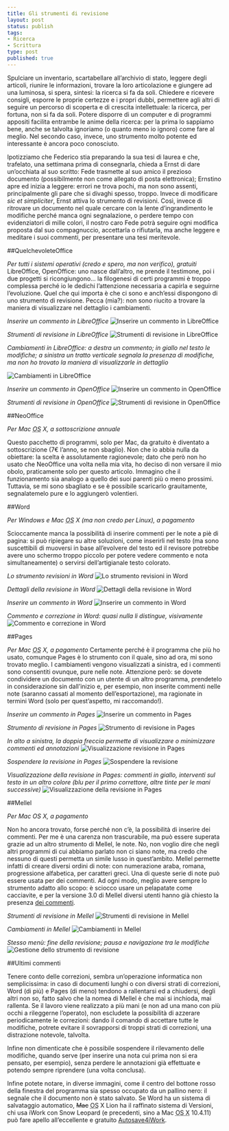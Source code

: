 ```yaml
--- 
title: Gli strumenti di revisione
layout: post
status: publish
tags: 
- Ricerca
- Scrittura
type: post
published: true
---
```

Spulciare un inventario, scartabellare all’archivio di stato, leggere degli articoli, riunire le informazioni, trovare la loro articolazione e giungere ad una luminosa, si spera, sintesi: la ricerca si fa da soli. Chiedere e ricevere consigli, esporre le proprie certezze e i propri dubbi, permettere agli altri di seguire un percorso di scoperta e di crescita intellettuale: la ricerca, per fortuna, non si fa da soli.
Potere disporre di un computer e di programmi appositi facilita entrambe le anime della ricerca: per la prima lo sappiamo bene, anche se talvolta ignoriamo (o quanto meno io ignoro) come fare al meglio. Nel secondo caso, invece, uno strumento molto potente ed interessante è ancora poco conosciuto.

Ipotizziamo che Federico stia preparando la sua tesi di laurea e che, trafelato, una settimana prima di consegnarla, chieda a Ernst di dare un’occhiata al suo scritto: Fede trasmette al suo amico il prezioso documento (possibilmente non come allegato di posta elettronica); Ernstino apre ed inizia a leggere: errori ne trova pochi, ma non sono assenti, principalmente gli pare che si divaghi spesso, troppo. Invece di modificare <i span="la" >sic et simpliciter</i>, Ernst attiva lo strumento di revisioni. Così, invece di ritrovare un documento nel quale cercare con la lente d’ingrandimento le modifiche perché manca ogni segnalazione, o perdere tempo con evidenziatori di mille colori, il nostro caro Fede potrà seguire ogni modifica proposta dal suo compagnuccio, accettarla o rifiutarla, ma anche leggere e meditare i suoi commenti, per presentare una tesi meritevole.

##Quelchevolete<span lang="en">Office</span>

<p><i>Per tutti i sistemi operativi (credo e spero, ma non verifico), gratuiti</i>
LibreOffice, OpenOffice: uno nasce dall’altro, ne prende il testimone, poi i due progetti si ricongiungono… la filogenesi di certi programmi è troppo complessa perché io le dedichi l’attenzione necessaria a capirla e seguirne l’evoluzione. Quel che qui importa è che ci sono e anch’essi dispongono di uno strumento di revisione. Pecca (mia?): non sono riucito a trovare la maniera di visualizzare nel dettaglio i cambiamenti.</p>

<i>Inserire un commento in <span lang="en">LibreOffice</span></i>
<img title="Inserire un commento in LibreOffice" src="/immagini/revisioni1.jpg" alt="Inserire un commento in LibreOffice" />

<i>Strumenti di revisione in <span lang="en">LibreOffice</span></i>
<img title="Strumenti di revisione in LibreOffice" src="/immagini/revisioni2.jpg" alt="Strumenti di revisione in LibreOffice" />

<p><i>Cambiamenti in <span lang="en">LibreOffice</span>: a destra un commento; in giallo nel testo le modifiche; a sinistra un tratto verticale segnala la presenza di modifiche, ma non ho trovato la maniera di visualizzarle in dettaglio</i></p>
<img title="Cambiamenti in LibreOffice" src="/immagini/revisioni3.jpg" alt="Cambiamenti in LibreOffice" />

<i>Inserire un commento in <span lang="en">OpenOffice</span></i>
<img title="Inserire un commento in OpenOffice" src="/immagini/revisioni4.jpg" alt="Inserire un commento in OpenOffice" />

<i>Strumenti di revisione in <span lang="en">OpenOffice</span></i>
<img title="Strumenti di revisione in OpenOffice" src="/immagini/revisioni5.jpg" alt="Strumenti di revisione in OpenOffice" />

##<span lang="en">NeoOffice</span>

<i>Per <span lang="en">Mac <abbr title="Operative System" lang="en">OS</abbr> X</span>, a sottoscrizione annuale</i>
<p>Questo pacchetto di programmi, solo per <span lang="en">Mac</span>, da gratuito è diventato a sottoscrizione (7€ l’anno, se non sbaglio). Non che io abbia nulla da obiettare: la scelta è assolutamente ragionevole; dato che però non ho usato che <span lang="en">NeoOffice</span> una volta nella mia vita, ho deciso di non versare il mio obolo, praticamente solo per questo articolo. Immagino che il funzionamento sia analogo a quello dei suoi parenti più o meno prossimi.
Tuttavia, se mi sono sbagliato e se è possibile scaricarlo grauitamente, segnalatemelo pure e lo aggiungerò volentieri.</p>

##<span lang="en">Word</span>

<i>Per <span lang="en">Windows</span> e <span lang="en">Mac <abbr title="Operative System" lang="en">OS</abbr> X</span> (ma non credo per Linux), a pagamento</i>
<p>Scioccamente manca la possibilità di inserire commenti per le note a piè di pagina: si può ripiegare su altre soluzioni, come inserirli nel testo (ma sono suscettibili di muoversi in base all’evolvere del testo ed il revisore potrebbe avere uno schermo troppo piccolo per potere vedere commento e nota simultaneamente) o servirsi dell’artigianale testo colorato.</p>

<i>Lo strumento revisioni in <span lang="en">Word</span></i>
<img title="Lo strumento revisioni in Word" src="/immagini/revisioni6.jpg" alt="Lo strumento revisioni in Word" />

<i>Dettagli della revisione in <span lang="en">Word</span></i>
<img title="Dettagli della revisione in Word" src="/immagini/revisioni7.jpg" alt="Dettagli della revisione in Word" />

<i>Inserire un commento in <span lang="en">Word</span></i>
<img title="Inserire un commento in Word" src="/immagini/revisioni8.jpg" alt="Inserire un commento in Word" />

<i>Commento e correzione in <span lang="en">Word</span>: quasi nulla li distingue, visivamente</i>
<img title="Commento e correzione in Word" src="/immagini/revisioni9.jpg" alt="Commento e correzione in Word" />

##<span lang="en">Pages</span>

<i>Per <span lang="en">Mac <abbr title="Operative System" lang="en">OS</abbr> X</span>, a pagamento</i>
Certamente perché è il programma che più ho usato, comunque <span lang="en">Pages</span> è lo strumento con il quale, sino ad ora, mi sono trovato meglio. I cambiamenti vengono visualizzati a sinistra, ed i commenti sono consentiti ovunque, pure nelle note. Attenzione però: se dovete condividere un documento con un utente di un altro programma, prendetelo in considerazione sin dall’inizio e, per esempio, non inserite commenti nelle note (saranno cassati al momento dell’esportazione), ma ragionate in termini <span lang="en">Word</span> (solo per quest’aspetto, mi raccomando!).

<i>Inserire un commento in <span lang="en">Pages</span></i>
<img title="Inserire un commento in Pages" src="/immagini/revisioni10.jpg" alt="Inserire un commento in Pages" />

<i>Strumento di revisione in <span lang="en">Pages</span></i>
<img title="Strumento di revisione in Pages" src="/immagini/revisioni11.jpg" alt="Strumento di revisione in Pages" />

<i>In alto a sinistra, la doppia freccia permette di visualizzare o minimizzare commenti ed annotazioni</i>
<img title="Visualizzazione revisione in Pages" src="/immagini/revisioni12.jpg" alt="Visualizzazione revisione in Pages" />

<i>Sospendere la revisione in <span lang="en">Pages</span></i>
<img title="Sospendere la revisione" src="/immagini/revisioni13.jpg" alt="Sospendere la revisione" />

<i>Visualizzazione della revisione in <span lang="en">Pages</span>: commenti in giallo, interventi sul testo in un altro colore (blu per il primo correttore, altre tinte per le mani successive)</i>
<img title="Visualizzazione della revisione in Pages" src="/immagini/revisioni14.jpg" alt="Visualizzazione della revisione in Pages" />

##Mellel

<i>Per Mac OS X, a pagamento</i>
<p>Non ho ancora trovato, forse perché non c’è, la possibilità di inserire dei commenti. Per me è una carenza non trascurabile, ma può essere superata grazie ad un altro strumento di Mellel, le note. No, non voglio dire che negli altri programmi di cui abbiamo parlato non ci siano note, ma credo che nessuno di questi permetta un simile lusso in quest’ambito. Mellel permette infatti di creare diversi ordini di note: con numerazione araba, romana, progressione alfabetica, per caratteri greci. Una di queste serie di note può essere usata per dei commenti. Ad ogni modo, meglio avere sempre lo strumento adatto allo scopo: è sciocco usare un pelapatate come cacciavite, e per la versione 3.0 di Mellel diversi utenti hanno già chiesto la presenza <a title="Qui, per esempio" href="http://forum.redlers.com/viewtopic.php?f=2&amp;t=2630&amp;p=15191&amp;hilit=comments#p15191">dei commenti</a>.</p>

<i>Strumenti di revisione in Mellel</i>
<img title="Strumenti di revisione in Mellel" src="/immagini/revisioni15.jpg" alt="Strumenti di revisione in Mellel" />

<i>Cambiamenti in Mellel</i>
<img title="Cambiamenti in Mellel" src="/immagini/revisioni16.jpg" alt="Cambiamenti in Mellel" />

<i>Stesso menù: fine della revisione; pausa e navigazione tra le modifiche</i>
<img title="Gestione dello strumento di revisione" src="/immagini/revisioni17.jpg" alt="Gestione dello strumento di revisione" />

##Ultimi commenti

<p>Tenere conto delle correzioni, sembra un’operazione informatica non semplicissima: in caso di documenti lunghi o con diversi strati di correzioni, <span lang="en">Word</span> (di più) e <span lang="en">Pages</span> (di meno) tendono a rallentarsi ed a chiudersi, degli altri non so, fatto salvo che la nomea di Mellel è che mai si inchioda, mai rallenta.
Se il lavoro viene realizzato a più mani (e non ad una mano con più occhi a rileggerne l’operato), non escludete la possibilità di azzerare periodicamente le correzioni: dando il comando di accettare tutte le modifiche, potrete evitare il sovrapporsi di troppi strati di correzioni, una distrazione notevole, talvolta.</p>
<p>Infine non dimenticate che è possibile sospendere il rilevamento delle modifiche, quando serve (per inserire una nota cui prima non si era pensato, per esempio), senza perdere le annotazioni già effettuate e potendo sempre riprendere (una volta conclusa).</p>

<p>Infine potete notare, in diverse immagini, come il centro del bottone rosso della finestra del programma sia spesso occupato da un pallino nero: il segnale che il documento non è stato salvato. Se <span lang="en">Word</span> ha un sistema di salvataggio automatico, <span lang="en"><del>Mac</del> <acronym title="Operative System" lang="en">OS</acronym> X Lion</span> ha il raffinato sistema di Versioni, chi usa <span lang="en">iWork</span> con <span lang="en">Snow Leopard</span> (e precedenti, sino a <span lang="en">Mac <acronym title="Operative System Ten" lang="en">OS X</acronym></span> 10.4.11) può fare apello all’eccellente e gratuito <a title="Autosave4iWork su MacUpdate" href="http://www.macupdate.com/app/mac/33604/autosave4iwork" lang="en">Autosave4iWork</a>.</p>